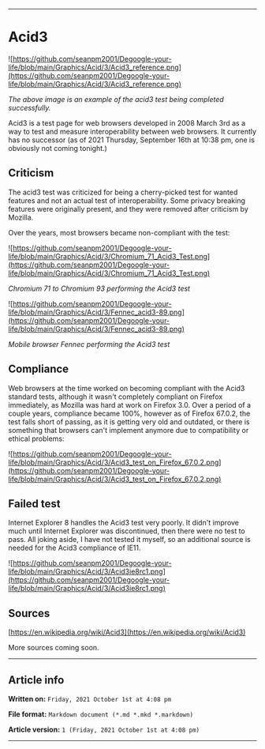 
***

# Acid3

![https://github.com/seanpm2001/Degoogle-your-life/blob/main/Graphics/Acid/3/Acid3_reference.png](https://github.com/seanpm2001/Degoogle-your-life/blob/main/Graphics/Acid/3/Acid3_reference.png)

_The above image is an example of the acid3 test being completed successfully._

Acid3 is a test page for web browsers developed in 2008 March 3rd as a way to test and measure interoperability between web browsers. It currently has no successor (as of 2021 Thursday, September 16th at 10:38 pm, one is obviously not coming tonight.)

## Criticism

The acid3 test was criticized for being a cherry-picked test for wanted features and not an actual test of interoperability. Some privacy breaking features were originally present, and they were removed after criticism by Mozilla.

Over the years, most browsers became non-compliant with the test:

![https://github.com/seanpm2001/Degoogle-your-life/blob/main/Graphics/Acid/3/Chromium_71_Acid3_Test.png](https://github.com/seanpm2001/Degoogle-your-life/blob/main/Graphics/Acid/3/Chromium_71_Acid3_Test.png)

_Chromium 71 to Chromium 93 performing the Acid3 test_

![https://github.com/seanpm2001/Degoogle-your-life/blob/main/Graphics/Acid/3/Fennec_acid3-89.png](https://github.com/seanpm2001/Degoogle-your-life/blob/main/Graphics/Acid/3/Fennec_acid3-89.png)

_Mobile browser Fennec performing the Acid3 test_

## Compliance

Web browsers at the time worked on becoming compliant with the Acid3 standard tests, although it wasn't completely compliant on Firefox immediately, as Mozilla was hard at work on Firefox 3.0. Over a period of a couple years, compliance became 100%, however as of Firefox 67.0.2, the test falls short of passing, as it is getting very old and outdated, or there is something that browsers can't implement anymore due to compatibility or ethical problems:

![https://github.com/seanpm2001/Degoogle-your-life/blob/main/Graphics/Acid/3/Acid3_test_on_Firefox_67.0.2.png](https://github.com/seanpm2001/Degoogle-your-life/blob/main/Graphics/Acid/3/Acid3_test_on_Firefox_67.0.2.png)

## Failed test

Internet Explorer 8 handles the Acid3 test very poorly. It didn't improve much until Internet Explorer was discontinued, then there were no test to pass. All joking aside, I have not tested it myself, so an additional source is needed for the Acid3 compliance of IE11.

![https://github.com/seanpm2001/Degoogle-your-life/blob/main/Graphics/Acid/3/Acid3ie8rc1.png](https://github.com/seanpm2001/Degoogle-your-life/blob/main/Graphics/Acid/3/Acid3ie8rc1.png)

## Sources

[https://en.wikipedia.org/wiki/Acid3](https://en.wikipedia.org/wiki/Acid3)

More sources coming soon.

***

## Article info

**Written on:** `Friday, 2021 October 1st at 4:08 pm`

**File format:** `Markdown document (*.md *.mkd *.markdown)`

**Article version:** `1 (Friday, 2021 October 1st at 4:08 pm)`

***
